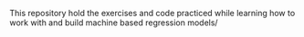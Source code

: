  This repository hold the exercises and code practiced while learning how to work with and build machine based regression models/
